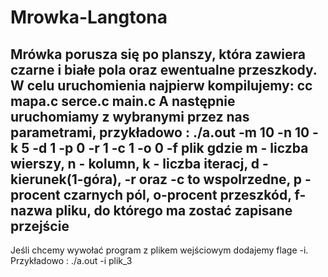 # Mrowka-Langtona
Mrówka porusza się po planszy, która zawiera czarne i białe pola oraz ewentualne przeszkody.
W celu uruchomienia najpierw kompilujemy:
cc mapa.c serce.c main.c
A następnie uruchomiamy z wybranymi przez nas parametrami, przykładowo :
./a.out -m 10 -n 10 -k 5 -d 1 -p 0 -r 1 -c 1 -o 0 -f plik 
gdzie m - liczba wierszy, n - kolumn, k - liczba iteracj, d - kierunek(1-góra), -r oraz -c to wspolrzedne, p - procent czarnych pól, o-procent przeszkód, f- nazwa pliku, do którego ma zostać zapisane przejście
-----
Jeśli chcemy wywołać program z plikem wejściowym dodajemy flage -i. Przykładowo :
./a.out -i plik_3